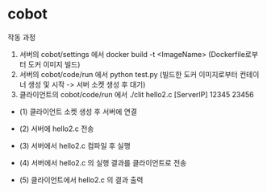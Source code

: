 # cobot

작동 과정
1. 서버의 cobot/settings 에서 docker build -t \<ImageName> (Dockerfile로부터 도커 이미지 빌드)
2. 서버의 cobot/code/run 에서 python test.py (빌드한 도커 이미지로부터 컨테이너 생성 및 시작 -> 서버 소켓 생성 후 대기)
3. 클라이언트의 cobot/code/run 에서 ./clit hello2.c [ServerIP] 12345 23456

  - (1) 클라이언트 소켓 생성 후 서버에 연결

  - (2) 서버에 hello2.c 전송

  - (3) 서버에서 hello2.c 컴파일 후 실행

  - (4) 서버에서 hello2.c 의 실행 결과를 클라이언트로 전송

  - (5) 클라이언트에서 hello2.c 의 결과 출력
